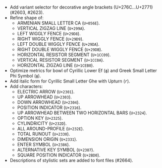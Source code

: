 * Add variant selector for decorative angle brackets (U+276C...U+2771) (#2603, #2623).
* Refine shape of:
  - ARMENIAN SMALL LETTER CA (`U+056E`).
  - VERTICAL ZIGZAG LINE (`U+299A`).
  - LEFT WIGGLY FENCE (`U+29D8`).
  - RIGHT WIGGLY FENCE (`U+29D9`).
  - LEFT DOUBLE WIGGLY FENCE (`U+29DA`).
  - RIGHT DOUBLE WIGGLY FENCE (`U+29DB`).
  - HORIZONTAL RESISTOR SEGMENT (`U+1CC09`).
  - VERTICAL RESISTOR SEGMENT (`U+1CC0A`).
  - HORIZONTAL ZIGZAG LINE (`U+1CEB0`).
* Optimize metrics for bowl of Cyrillic Lower Ef (`ф`) and Greek Small Letter Phi Symbol (`ϕ`).
* Add italic form for Cyrillic Small Letter Ghe with Upturn (`ґ`).
* Add characters:
  - ELECTRIC ARROW (`U+2301`).
  - UP ARROWHEAD (`U+2303`).
  - DOWN ARROWHEAD (`U+2304`).
  - POSITION INDICATOR (`U+2316`).
  - UP ARROWHEAD BETWEEN TWO HORIZONTAL BARS (`U+2324`).
  - OPTION KEY (`U+2325`).
  - CYLINDRICITY (`U+232D`).
  - ALL AROUND-PROFILE (`U+232E`).
  - TOTAL RUNOUT (`U+2330`).
  - DIMENSION ORIGIN (`U+2331`).
  - ENTER SYMBOL (`U+2386`).
  - ALTERNATIVE KEY SYMBOL (`U+2387`).
  - SQUARE POSITION INDICATOR (`U+2BD0`).
 * Descriptions of stylistic sets are added to font files (#2664).
